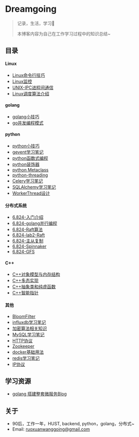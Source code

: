 # Dreamgoing

>记录，生活，学习:apple:  
>
>本博客内容为自己在工作学习过程中的知识总结~



## 目录

#### Linux

+ [Linux命令行技巧](./Linux命令行技巧.html)
+ [Linux监控](./Linux监控.html)
+ [UNIX-IPC进程间通信](./UNIX-IPC进程间通信.html)
+ [Linux调度算法介绍](./调度算法介绍.html)

#### golang

+ [golang小技巧](./golang小技巧.html)
+ [go并发编程模式](./go并发编程模式.html)

#### python

+ [python小技巧](./python小技巧.html)
+ [gevent学习笔记](./gevent学习笔记.html)
+ [python函数式编程](./python函数式编程.html)
+ [python装饰器](./Python装饰器.html)
+ [python Metaclass](./Python-metaclass.html)
+ [python-threading](./Python-threading.html)
+ [Celery学习笔记](./Celery学习笔记.html)
+ [SQLAIchemy学习笔记](./SQLAIchemy学习笔记.html)
+ [WorkerThread设计](./WorkerThread设计.html)

#### 分布式系统

+ [6.824-入门介绍](./分布式系统6.824-入门介绍.html)
+ [6.824-golang并行编程](./6.824-golang并行编程.html)
+ [6.824-Raft算法](./分布式系统6.824-Raft.html)
+ [6.824-lab2-Raft](./分布式系统6.824-lab2-Raft.html)
+ [6.824-主从复制](./分布式系统6.824-主从复制.html)
+ [6.824-Spinnaker](./分布式系统6.824-Spinnaker.html)
+ [6.824-GFS](./分布式系统6.824-GFS.html)


#### C++

+ [C++对象模型与内存结构](c++对象模型与内存结构.html)
+ [C++多态实现](./C++多态实现.html)
+ [C++抽象类和纯虚函数](C++抽象类和纯虚函数.html)
+ [C++智能指针](./C++智能指针.html)

#### 其他

+ [BloomFilter](./BloomFilter.html)
+ [influxdb学习笔记](./influxdb学习笔记.html)
+ [加密算法相关知识](./加密算法相关知识.html)
+ [MySQL学习笔记](./mysql学习笔记.html)
+ [HTTP协议](./HTTP协议.html)
+ [Zookeeper](./Zookeeper.html)
+ [docker基础用法](./docker基础用法.html)
+ [redis学习笔记](./redis学习笔记.html)
+ [IP协议](./IP协议.html)

## 学习资源

+ [golang 搭建整套微服务Blog](http://callistaenterprise.se/blogg/teknik/2017/02/17/go-blog-series-part1/)

## 关于

+ 90后，工作一年，HUST,  backend,  python，golang，分布式~ 
+ Email: ruoxuanwanggoing@gmail.com



